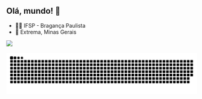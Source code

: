 ## Olá, mundo! 👋

- 👨‍🎓 IFSP - Bragança Paulista
- 📍 Extrema, Minas Gerais

<a href = "mailto:ian.souza@aluno.ifsp.edu.br"><img src="https://img.shields.io/badge/-Gmail-%23333?style=for-the-badge&logo=gmail&logoColor=white" target="_blank"></a>

<picture align="center">
  <source media="(prefers-color-scheme: blue)" srcset="https://raw.githubusercontent.com/ianSouza05/ianSouza05/output/github-contribution-grid-snake-dark.svg">
  <source media="(prefers-color-scheme: light)" srcset="https://raw.githubusercontent.com/ianSouza05/ianSouza05/output/github-contribution-grid-snake-dark.svg">
  <img align="center" alt="github contribution grid snake animation" src="https://raw.githubusercontent.com/mari4souza/mari4souza/output/github-contribution-grid-snake.svg">
</picture>
